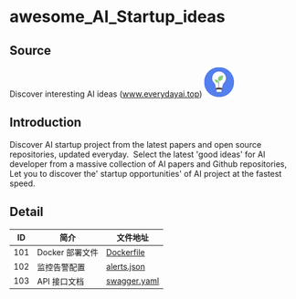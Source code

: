 # awesome_AI_Startup_ideas

## Source

Discover interesting AI ideas (www.everydayai.top)
![ai](./logo.png)

## Introduction

Discover AI startup project from the latest papers and open source repositories, updated everyday.
﻿
Select the latest 'good ideas' for AI developer from a massive collection of AI papers and Github repositories, 
﻿
Let you to discover the' startup opportunities' of AI project at the fastest speed.

## Detail

| ID   | 简介               | 文件地址                                                                 |
|:----:|--------------------|--------------------------------------------------------------------------|
| 101  | Docker 部署文件    | [Dockerfile](https://github.com/myproject/infra/blob/prod/docker/Dockerfile) |
| 102  | 监控告警配置       | [alerts.json](https://github.com/myproject/monitoring/blob/main/configs/alerts.json) |
| 103  | API 接口文档       | [swagger.yaml](https://github.com/myproject/docs/blob/develop/api/swagger.yaml) |

